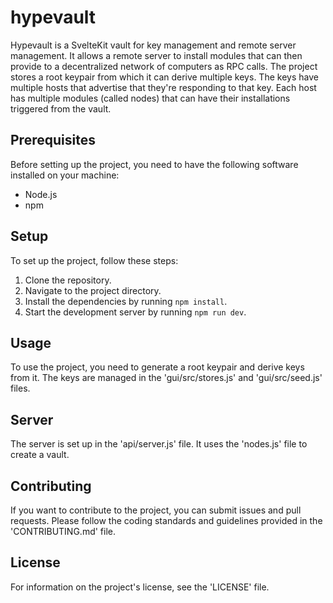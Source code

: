 # hypevault

Hypevault is a SvelteKit vault for key management and remote server management. It allows a remote server to install modules that can then provide to a decentralized network of computers as RPC calls. The project stores a root keypair from which it can derive multiple keys. The keys have multiple hosts that advertise that they're responding to that key. Each host has multiple modules (called nodes) that can have their installations triggered from the vault.

## Prerequisites

Before setting up the project, you need to have the following software installed on your machine:

- Node.js
- npm

## Setup

To set up the project, follow these steps:

1. Clone the repository.
2. Navigate to the project directory.
3. Install the dependencies by running `npm install`.
4. Start the development server by running `npm run dev`.

## Usage

To use the project, you need to generate a root keypair and derive keys from it. The keys are managed in the 'gui/src/stores.js' and 'gui/src/seed.js' files.

## Server

The server is set up in the 'api/server.js' file. It uses the 'nodes.js' file to create a vault.

## Contributing

If you want to contribute to the project, you can submit issues and pull requests. Please follow the coding standards and guidelines provided in the 'CONTRIBUTING.md' file.

## License

For information on the project's license, see the 'LICENSE' file.
